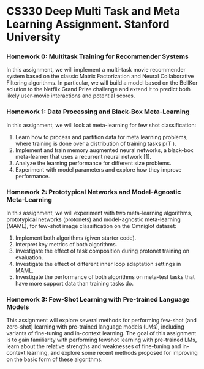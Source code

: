 # CS330 Deep Multi Task and Meta Learning Assignment. Stanford University

### Homework 0: Multitask Training for Recommender Systems

In this assignment, we will implement a multi-task movie recommender system based
on the classic Matrix Factorization and Neural Collaborative Filtering algorithms.
In particular, we will build a model based on the BellKor solution to the Netflix Grand
Prize challenge and extend it to predict both likely user-movie interactions and potential
scores.

### Homework 1: Data Processing and Black-Box Meta-Learning

In this assignment, we will look at meta-learning for few shot classification: 
1. Learn how to process and partition data for meta learning problems, where training
is done over a distribution of training tasks p(T ).
2. Implement and train memory augmented neural networks, a black-box meta-learner
that uses a recurrent neural network [1].
3. Analyze the learning performance for different size problems.
4. Experiment with model parameters and explore how they improve performance.

### Homework 2: Prototypical Networks and Model-Agnostic Meta-Learning

In this assignment, we will experiment with two meta-learning algorithms, prototypical
networks (protonets) and model-agnostic meta-learning (MAML), for few-shot
image classification on the Omniglot dataset:
1. Implement both algorithms (given starter code).
2. Interpret key metrics of both algorithms.
3. Investigate the effect of task composition during protonet training on evaluation.
4. Investigate the effect of different inner loop adaptation settings in MAML.
5. Investigate the performance of both algorithms on meta-test tasks that have more
support data than training tasks do.

### Homework 3: Few-Shot Learning with Pre-trained Language Models

This assignment will explore several methods for performing few-shot (and zero-shot)
learning with pre-trained language models (LMs), including variants of fine-tuning and
in-context learning. The goal of this assignment is to gain familiarity with performing fewshot
learning with pre-trained LMs, learn about the relative strengths and weaknesses
of fine-tuning and in-context learning, and explore some recent methods proposed for
improving on the basic form of these algorithms.


